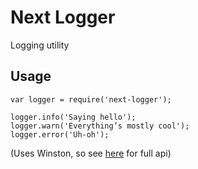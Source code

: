 # Next Logger

Logging utility

## Usage

```
var logger = require('next-logger');

logger.info('Saying hello');
logger.warn('Everything’s mostly cool');
logger.error('Uh-oh');
```

(Uses Winston, so see [here](https://github.com/winstonjs/winston) for full api)
